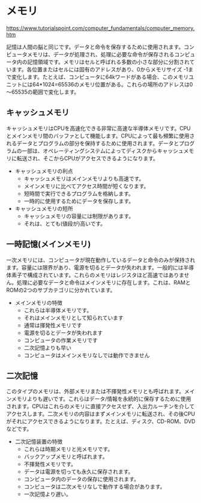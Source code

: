 # メモリ
https://www.tutorialspoint.com/computer_fundamentals/computer_memory.htm

記憶は人間の脳と同じです。データと命令を保存するために使用されます。コンピュータメモリは、データが処理され、処理に必要な命令が保存されるコンピュータ内の記憶領域です。メモリはセルと呼ばれる多数の小さな部分に分割されています。各位置またはセルには固有のアドレスがあり、0からメモリサイズ -1まで変化します。たとえば、コンピュータに64kワードがある場合、このメモリユニットには64*1024=65536のメモリ位置がある。これらの場所のアドレスは0～65535の範囲で変化します。

## キャッシュメモリ

キャッシュメモリはCPUを高速化できる非常に高速な半導体メモリです。CPUとメインメモリ間のバッファとして機能します。CPUによって最も頻繁に使用されるデータとプログラムの部分を保持するために使用されます。データとプログラムの一部は、オペレーティングシステムによってディスクからキャッシュメモリに転送され、そこからCPUがアクセスできるようになります。

- キャッシュメモリの利点
  - キャッシュメモリはメインメモリよりも高速です。
  - メインメモリに比べてアクセス時間が短くなります。
  - 短時間で実行できるプログラムを格納します。
  - 一時的に使用するためにデータを保存します。
- キャッシュメモリの短所
  - キャッシュメモリの容量には制限があります。
  - それは、とても(値段が)高いです。

## 一時記憶(メインメモリ)

一次メモリには、コンピュータが現在動作しているデータと命令のみが保持されます。容量には限界があり、電源を切るとデータが失われます。一般的には半導体素子で構成されています。これらのメモリはレジスタほど高速ではありません。処理に必要なデータと命令はメインメモリに存在します。これは、RAMとROMの2つのサブカテゴリに分かれています。

- メインメモリの特徴
  - これらは半導体メモリです。
  - それはメインメモリとして知られています
  - 通常は揮発性メモリです
  - 電源を切るとデータが失われます
  - コンピュータの作業メモリです
  - 二次記憶よりも早い
  - コンピュータはメインメモリなしでは動作できません

## 二次記憶

このタイプのメモリは、外部メモリまたは不揮発性メモリとも呼ばれます。メインメモリよりも遅いです。これらはデータ/情報を永続的に保存するために使用されます。CPUはこれらのメモリに直接アクセスせず、入出力ルーチンを介してアクセスします。二次メモリの内容はまずメインメモリに転送され、その後CPUがそれにアクセスできるようになります。たとえば、ディスク、CD-ROM、DVDなどです。

- 二次記憶装置の特徴
  - これらは時期メモリと光メモリです。
  - バックアップメモリと呼ばれます。
  - 不揮発性メモリです。
  - データは電源を切っても永久に保存されます。
  - コンピュータ内のデータの保存に使用されます。
  - コンピュータは二次メモリなしで動作する場合があります。
  - 一次記憶より遅い。
